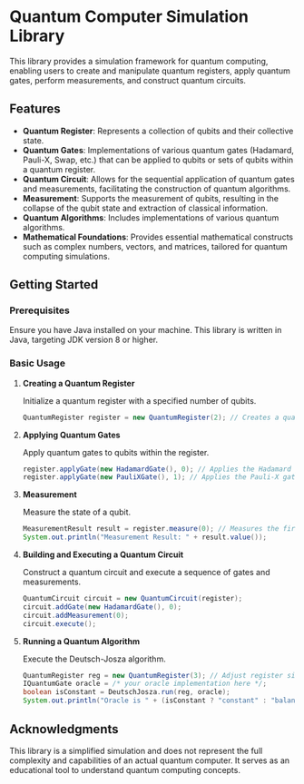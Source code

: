 # Quantum Computer Simulation Library

This library provides a simulation framework for quantum computing, enabling users to create and manipulate quantum registers, apply quantum gates, perform measurements, and construct quantum circuits.

## Features

- **Quantum Register**: Represents a collection of qubits and their collective state.
- **Quantum Gates**: Implementations of various quantum gates (Hadamard, Pauli-X, Swap, etc.) that can be applied to qubits or sets of qubits within a quantum register.
- **Quantum Circuit**: Allows for the sequential application of quantum gates and measurements, facilitating the construction of quantum algorithms.
- **Measurement**: Supports the measurement of qubits, resulting in the collapse of the qubit state and extraction of classical information.
- **Quantum Algorithms**: Includes implementations of various quantum algorithms.
- **Mathematical Foundations**: Provides essential mathematical constructs such as complex numbers, vectors, and matrices, tailored for quantum computing simulations.

## Getting Started

### Prerequisites

Ensure you have Java installed on your machine. This library is written in Java, targeting JDK version 8 or higher.

### Basic Usage

1. **Creating a Quantum Register**

   Initialize a quantum register with a specified number of qubits.
   ```java
   QuantumRegister register = new QuantumRegister(2); // Creates a quantum register with 2 qubits.
   ```
2. **Applying Quantum Gates**

   Apply quantum gates to qubits within the register.
   ```java
   register.applyGate(new HadamardGate(), 0); // Applies the Hadamard gate to the first qubit.
   register.applyGate(new PauliXGate(), 1); // Applies the Pauli-X gate to the second qubit.
   ```

3. **Measurement**

   Measure the state of a qubit.
   ```java
   MeasurementResult result = register.measure(0); // Measures the first qubit.
   System.out.println("Measurement Result: " + result.value());
   ```

4. **Building and Executing a Quantum Circuit**

   Construct a quantum circuit and execute a sequence of gates and measurements.
   ```java
   QuantumCircuit circuit = new QuantumCircuit(register);
   circuit.addGate(new HadamardGate(), 0);
   circuit.addMeasurement(0);
   circuit.execute();
   ```

5. **Running a Quantum Algorithm**

   Execute the Deutsch-Josza algorithm.
   ```java
   QuantumRegister reg = new QuantumRegister(3); // Adjust register size according to your oracle
   IQuantumGate oracle = /* your oracle implementation here */;
   boolean isConstant = DeutschJosza.run(reg, oracle);
   System.out.println("Oracle is " + (isConstant ? "constant" : "balanced"));
   ```

## Acknowledgments

This library is a simplified simulation and does not represent the full complexity and capabilities of an actual quantum computer. It serves as an educational tool to understand quantum computing concepts.
